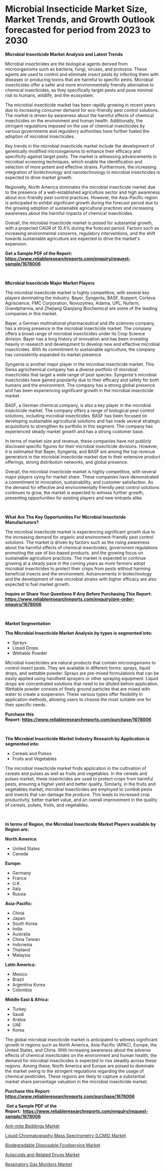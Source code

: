 <p><h1>Microbial Insecticide Market Size, Market Trends, and Growth Outlook forecasted for period from 2023 to 2030</h1></p><p><strong>Microbial Insecticide Market Analysis and Latest Trends</strong></p>
<p><p>Microbial insecticides are the biological agents derived from microorganisms such as bacteria, fungi, viruses, and protozoa. These agents are used to control and eliminate insect pests by infecting them with diseases or producing toxins that are harmful to specific pests. Microbial insecticides offer a safer and more environmentally friendly alternative to chemical insecticides, as they specifically target pests and pose minimal risk to humans, wildlife, and the ecosystem.</p><p>The microbial insecticide market has been rapidly growing in recent years due to increasing consumer demand for eco-friendly pest control solutions. The market is driven by awareness about the harmful effects of chemical insecticides on the environment and human health. Additionally, the stringent regulations imposed on the use of chemical insecticides by various governments and regulatory authorities have further fueled the adoption of microbial insecticides.</p><p>Key trends in the microbial insecticide market include the development of genetically modified microorganisms to enhance their efficacy and specificity against target pests. The market is witnessing advancements in microbial screening techniques, which enable the identification and selection of more potent and effective strains. Furthermore, the increasing integration of biotechnology and nanotechnology in microbial insecticides is expected to drive market growth.</p><p>Regionally, North America dominates the microbial insecticide market due to the presence of a well-established agriculture sector and high awareness about eco-friendly pest control practices. However, the Asia-Pacific region is anticipated to exhibit significant growth during the forecast period due to the growing adoption of sustainable agricultural practices and increasing awareness about the harmful impacts of chemical insecticides.</p><p>Overall, the microbial insecticide market is poised for substantial growth, with a projected CAGR of 10.4% during the forecast period. Factors such as increasing environmental concerns, regulatory interventions, and the shift towards sustainable agriculture are expected to drive the market's expansion.</p></p>
<p><strong>Get a Sample PDF of the Report:&nbsp; <a href="https://www.reliableresearchreports.com/enquiry/request-sample/1678006">https://www.reliableresearchreports.com/enquiry/request-sample/1678006</a></strong></p>
<p>&nbsp;</p>
<p><strong>Microbial Insecticide Major Market Players</strong></p>
<p><p>The microbial insecticide market is highly competitive, with several key players dominating the industry. Bayer, Syngenta, BASF, Koppert, Corteva Agriscience, FMC Corporation, Novozymes, Adama, UPL, Nufarm, Grandpharma, and Zhejiang Qianjiang Biochemical are some of the leading companies in this market.</p><p>Bayer, a German multinational pharmaceutical and life sciences company, has a strong presence in the microbial insecticide market. The company offers a broad range of microbial insecticides under its Crop Science division. Bayer has a long history of innovation and has been investing heavily in research and development to develop new and effective microbial insecticides. With its commitment to sustainable agriculture, the company has consistently expanded its market presence.</p><p>Syngenta is another major player in the microbial insecticide market. This Swiss agrochemical company has a diverse portfolio of microbial insecticides that target a wide range of pest species. Syngenta's microbial insecticides have gained popularity due to their efficacy and safety for both humans and the environment. The company has a strong global presence and has been experiencing significant growth in the microbial insecticide market.</p><p>BASF, a German chemical company, is also a key player in the microbial insecticide market. The company offers a range of biological pest control solutions, including microbial insecticides. BASF has been focused on developing sustainable agricultural solutions and has made several strategic acquisitions to strengthen its portfolio in this segment. The company has experienced steady market growth and has a strong customer base.</p><p>In terms of market size and revenue, these companies have not publicly disclosed specific figures for their microbial insecticide divisions. However, it is estimated that Bayer, Syngenta, and BASF are among the top revenue generators in the microbial insecticide market due to their extensive product offerings, strong distribution networks, and global presence.</p><p>Overall, the microbial insecticide market is highly competitive, with several major players vying for market share. These companies have demonstrated a commitment to innovation, sustainability, and customer satisfaction. As the demand for effective and environmentally friendly pest control solutions continues to grow, the market is expected to witness further growth, presenting opportunities for existing players and new entrants alike.</p></p>
<p>&nbsp;</p>
<p><strong>What Are The Key Opportunities For Microbial Insecticide Manufacturers?</strong></p>
<p><p>The microbial insecticide market is experiencing significant growth due to the increasing demand for organic and environment-friendly pest control solutions. The market is driven by factors such as the rising awareness about the harmful effects of chemical insecticides, government regulations promoting the use of bio-based products, and the growing focus on sustainable agriculture practices. The market is expected to continue growing at a steady pace in the coming years as more farmers adopt microbial insecticides to protect their crops from pests without harming beneficial insects and the environment. Advancements in biotechnology and the development of new microbial strains with higher efficacy are also expected to fuel market growth.</p></p>
<p><strong>Inquire or Share Your Questions If Any Before Purchasing This Report: <a href="https://www.reliableresearchreports.com/enquiry/pre-order-enquiry/1678006">https://www.reliableresearchreports.com/enquiry/pre-order-enquiry/1678006</a></strong></p>
<p>&nbsp;</p>
<p><strong>Market Segmentation</strong></p>
<p><strong>The Microbial Insecticide Market Analysis by types is segmented into:</strong></p>
<p><ul><li>Sprays</li><li>Liquid Drops</li><li>Wettable Powder</li></ul></p>
<p><p>Microbial insecticides are natural products that contain microorganisms to control insect pests. They are available in different forms: sprays, liquid drops, and wettable powder. Sprays are pre-mixed formulations that can be easily applied using handheld sprayers or other spraying equipment. Liquid drops are concentrated solutions that need to be diluted before application. Wettable powder consists of finely ground particles that are mixed with water to create a suspension. These various types offer flexibility in application methods, allowing users to choose the most suitable one for their specific needs.</p></p>
<p><strong>Purchase this Report:&nbsp;<a href="https://www.reliableresearchreports.com/purchase/1678006">https://www.reliableresearchreports.com/purchase/1678006</a></strong></p>
<p>&nbsp;</p>
<p><strong>The Microbial Insecticide Market Industry Research by Application is segmented into:</strong></p>
<p><ul><li>Cereals and Pulses</li><li>Fruits and Vegetables</li></ul></p>
<p><p>The microbial insecticide market finds application in the cultivation of cereals and pulses as well as fruits and vegetables. In the cereals and pulses market, these insecticides are used to protect crops from harmful pests, ensuring a higher yield and better quality. Similarly, in the fruits and vegetables market, microbial insecticides are employed to combat pests and insects that can damage the produce. This leads to increased crop productivity, better market value, and an overall improvement in the quality of cereals, pulses, fruits, and vegetables.</p></p>
<p>&nbsp;</p>
<p><strong>In terms of Region, the Microbial Insecticide Market Players available by Region are:</strong></p>
<p>
    <p> <strong> North America: </strong>
        <ul>
            <li>United States</li>
            <li>Canada</li>
        </ul>
        </p> 
    <p> <strong> Europe: </strong>
        <ul>
            <li>Germany</li>
            <li>France</li>
            <li>U.K.</li>
            <li>Italy</li>
            <li>Russia</li>
        </ul>
        </p> 
    <p> <strong> Asia-Pacific: </strong>
        <ul>
            <li>China</li>
            <li>Japan</li>
            <li>South Korea</li>
            <li>India</li>
            <li>Australia</li>
            <li>China Taiwan</li>
            <li>Indonesia</li>
            <li>Thailand</li>
            <li>Malaysia</li>
        </ul>
        </p> 
    <p> <strong> Latin America: </strong>
        <ul>
            <li>Mexico</li>
            <li>Brazil</li>
            <li>Argentina Korea</li>
            <li>Colombia</li>
        </ul>
        </p> 
    <p> <strong> Middle East & Africa: </strong>
        <ul>
            <li>Turkey</li>
            <li>Saudi</li>
            <li>Arabia</li>
            <li>UAE</li>
            <li>Korea</li>
        </ul>
    </p>
    </p>
<p><p>The global microbial insecticide market is anticipated to witness significant growth in regions such as North America, Asia-Pacific (APAC), Europe, the United States, and China. With increasing awareness about the adverse effects of chemical insecticides on the environment and human health, the demand for microbial insecticides is expected to rise steadily across these regions. Among these, North America and Europe are poised to dominate the market owing to the stringent regulations regarding the usage of chemical pesticides. These regions are likely to capture a substantial market share percentage valuation in the microbial insecticide market.</p></p>
<p><strong>Purchase this Report: <a href="https://www.reliableresearchreports.com/purchase/1678006">https://www.reliableresearchreports.com/purchase/1678006</a></strong></p>
<p>&nbsp;<strong>Get a Sample PDF of the Report:&nbsp;&nbsp;<a href="https://www.reliableresearchreports.com/enquiry/request-sample/1678006">https://www.reliableresearchreports.com/enquiry/request-sample/1678006</a></strong></p>
<p><strong></strong></p>
<p><p><a href="https://www.linkedin.com/pulse/decoding-anti-mite-beddings-market-deep-dive/">Anti-mite Beddings Market</a></p><p><a href="https://medium.com/@isomgleason/liquid-chromatography-mass-spectrometry-lcms-market-research-report-its-history-and-forecast-6d94db53660a">Liquid Chromatography Mass Spectrometry (LCMS) Market</a></p><p><a href="https://medium.com/@freedayundt/biodegradable-disposable-foodservice-market-analysis-its-cagr-market-segmentation-and-global-2f634210d65a">Biodegradable Disposable Foodservice Market</a></p><p><a href="https://www.linkedin.com/pulse/autacoids-related-drugs-market-size-2023-2030/">Autacoids and Related Drugs Market</a></p><p><a href="https://www.linkedin.com/pulse/respiratory-gas-monitors-market-size-share-global-analysis/">Respiratory Gas Monitors Market</a></p></p>
